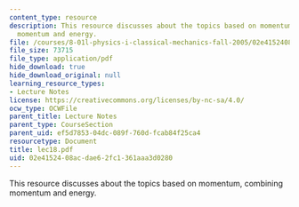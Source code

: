 ```yaml
---
content_type: resource
description: This resource discusses about the topics based on momentum, combining
  momentum and energy.
file: /courses/8-01l-physics-i-classical-mechanics-fall-2005/02e4152408acdae62fc1361aaa3d0280_lec18.pdf
file_size: 73715
file_type: application/pdf
hide_download: true
hide_download_original: null
learning_resource_types:
- Lecture Notes
license: https://creativecommons.org/licenses/by-nc-sa/4.0/
ocw_type: OCWFile
parent_title: Lecture Notes
parent_type: CourseSection
parent_uid: ef5d7853-04dc-089f-760d-fcab84f25ca4
resourcetype: Document
title: lec18.pdf
uid: 02e41524-08ac-dae6-2fc1-361aaa3d0280
---
```

This resource discusses about the topics based on momentum, combining momentum and energy.